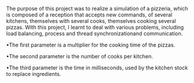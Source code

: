 The purpose of this project was to realize a simulation of a pizzeria, which is composed of a reception that accepts new commands, of several kitchens, themselves with several cooks, themselves cooking several pizzas. 
With this project, I learnt to deal with various problems, including load balancing, process and thread synchronizationand communication.

•The first parameter is a multiplier for the cooking time of the pizzas.

•The second parameter is the number of cooks per kitchen.

•The third parameter is the time in milliseconds, used by the kitchen stock to replace ingredients.
